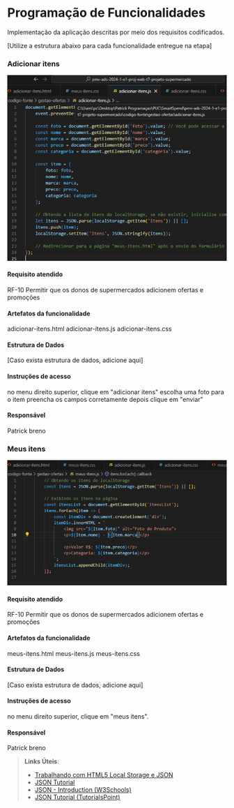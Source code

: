 # Programação de Funcionalidades

Implementação da aplicação descritas por meio dos requisitos codificados. 

[Utilize a estrutura abaixo para cada funcionalidade entregue na etapa]

### Adicionar itens

![Untitled Diagram-Page-1 drawio](https://github.com/ICEI-PUC-Minas-PMV-ADS/pmv-ads-2024-1-e1-proj-web-t7-projeto-supermercado/blob/main/documentos/img/gestaoOfertas-adicionar-item.png)


#### Requisito atendido

RF-10 Permitir que os donos de supermercados adicionem ofertas e promoções


#### Artefatos da funcionalidade

adicionar-itens.html
adicionar-itens.js
adicionar-itens.css


#### Estrutura de Dados

[Caso exista estrutura de dados, adicione aqui]


#### Instruções de acesso

no menu direito superior, clique em "adicionar itens"
escolha uma foto para o item
preencha os campos corretamente depois clique em "enviar"


#### Responsável

Patrick breno


### Meus itens

![Untitled Diagram-Page-1 drawio](https://github.com/ICEI-PUC-Minas-PMV-ADS/pmv-ads-2024-1-e1-proj-web-t7-projeto-supermercado/blob/main/documentos/img/gestaoOfertas-meus-itens.png)


#### Requisito atendido

RF-10 Permitir que os donos de supermercados adicionem ofertas e promoções


#### Artefatos da funcionalidade

meus-itens.html
meus-itens.js
meus-itens.css


#### Estrutura de Dados

[Caso exista estrutura de dados, adicione aqui]


#### Instruções de acesso

no menu direito superior, clique em "meus itens".


#### Responsável

Patrick breno


> **Links Úteis**:
> - [Trabalhando com HTML5 Local Storage e JSON](https://www.devmedia.com.br/trabalhando-com-html5-local-storage-e-json/29045)
> - [JSON Tutorial](https://www.w3resource.com/JSON)
> - [JSON - Introduction (W3Schools)](https://www.w3schools.com/js/js_json_intro.asp)
> - [JSON Tutorial (TutorialsPoint)](https://www.tutorialspoint.com/json/index.htm)

